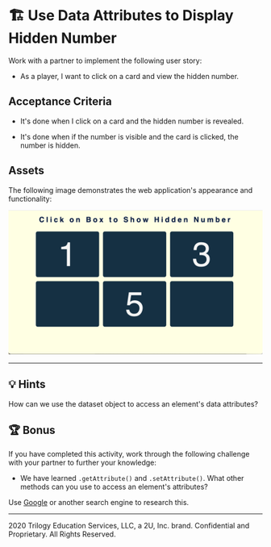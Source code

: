 # 🏗️ Use Data Attributes to Display Hidden Number

Work with a partner to implement the following user story:

* As a player, I want to click on a card and view the hidden number.

## Acceptance Criteria

* It's done when I click on a card and the hidden number is revealed.

* It's done when if the number is visible and the card is clicked, the number is hidden. 

## Assets

The following image demonstrates the web application's appearance and functionality:

![Mockup](./images/01-screenshot.png)

---

## 💡 Hints

How can we use the dataset object to access an element's data attributes? 

## 🏆 Bonus

If you have completed this activity, work through the following challenge with your partner to further your knowledge:

* We have learned `.getAttribute()` and `.setAttribute()`. What other methods can you use to access an element's attributes? 

Use [Google](https://www.google.com) or another search engine to research this.

---
2020 Trilogy Education Services, LLC, a 2U, Inc. brand. Confidential and Proprietary. All Rights Reserved.
